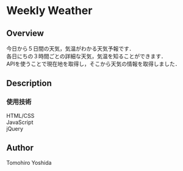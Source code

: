Weekly Weather
====

## Overview
今日から５日間の天気，気温がわかる天気予報です．<br>
各日にちの３時間ごとの詳細な天気，気温を知ることができます．<br>
APIを使うことで現在地を取得し，そこから天気の情報を取得しました．

## Description
### 使用技術<br>
HTML/CSS<br>
JavaScript<br>
jQuery

## Author
Tomohiro Yoshida
